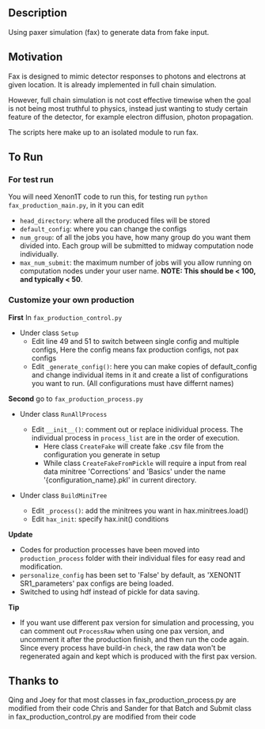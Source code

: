 ## Description

Using paxer simulation (fax) to generate data from fake input.

## Motivation

Fax is designed to mimic detector responses to photons and electrons at given location. It is already implemented in full chain simulation.

However, full chain simulation is not cost effective timewise when the goal is not being most truthful to physics, instead just wanting to study certain feature of the detector, for example electron diffusion, photon propagation.

The scripts here make up to an isolated module to run fax.

## To Run

### For test run
You will need Xenon1T code to run this, for testing run `python fax_production_main.py`, in it you can edit 
 - `head_directory`: where all the produced files will be stored
 - `default_config`: where you can change the configs
 - `num_group`: of all the jobs you have, how many group do you want them divided into. Each group will be submitted to midway computation node individually.
 - `max_num_submit`: the maximum number of jobs will you allow running on computation nodes under your user name. **NOTE: This should be < 100, and typically < 50**.


### Customize your own production
__First__ In `fax_production_control.py`
 - Under class `Setup`
     - Edit line 49 and 51 to switch between single config and multiple configs, Here the config means fax production configs, not pax configs
     - Edit `_generate_config()`: here you can make copies of default_config and change individual items in it and create a list of configurations you want to run. (All configurations must have differnt names)
 

__Second__ go to `fax_production_process.py`
 - Under class `RunAllProcess` 
     - Edit `__init__()`: comment out or replace inidividual process. The individual process in `process_list` are in the order of execution.
         - Here class `CreateFake` will create fake .csv file from the configuration you generate in setup
         - While class `CreateFakeFromPickle` will require a input from real data minitree 'Corrections' and 'Basics' under the name '{configuration_name}.pkl' in current directory.

 - Under class `BuildMiniTree`
     - Edit `_process()`: add the minitrees you want in hax.minitrees.load()
     - Edit `hax_init`: specify hax.init() conditions

__Update__ 
 - Codes for production processes have been moved into `production_process` folder with their individual files for easy read and modification.
 - `personalize_config` has been set to 'False' by default, as 'XENON1T SR1_parameters' pax configs are being loaded.
 - Switched to using hdf instead of pickle for data saving.

__Tip__
 - If you want use different pax version for simulation and processing, you can comment out `ProcessRaw` when using one pax version, and uncomment it after the production finish, and then run the code again. Since every process have build-in `check`, the raw data won't be regenerated again and kept which is produced with the first pax version.

## Thanks to 

Qing and Joey for that most classes in fax_production_process.py are modified from their code
Chris and Sander for that Batch and Submit class in fax_production_control.py are modified from their code
